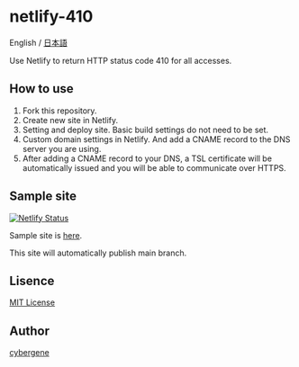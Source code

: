 # netlify-410

English / [日本語](README_ja.md)

Use Netlify to return HTTP status code 410 for all accesses.

## How to use

1. Fork this repository.
1. Create new site in Netlify.
1. Setting and deploy site. Basic build settings do not need to be set.
1. Custom domain settings in Netlify. And add a CNAME record to the DNS server you are using.
1. After adding a CNAME record to your DNS, a TSL certificate will be automatically issued and you will be able to communicate over HTTPS.

## Sample site

[![Netlify Status](https://api.netlify.com/api/v1/badges/e5b953ea-0d12-4ec9-8720-6d98dd2153d1/deploy-status)](https://app.netlify.com/sites/sharp-einstein-854dcc/deploys)

Sample site is [here](https://sharp-einstein-854dcc.netlify.app/).

This site will automatically publish main branch.

## Lisence
[MIT License](https://github.com/cyber-gene/netlify-410/blob/main/LICENSE)

## Author
[cybergene](https://github.com/cyber-gene)